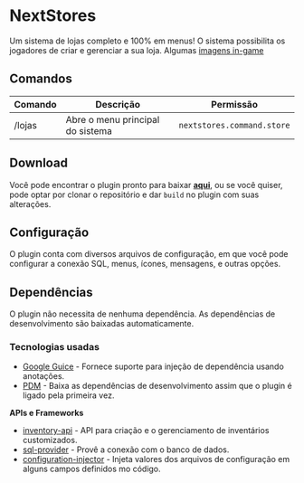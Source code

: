 # NextStores

Um sistema de lojas completo e 100% em menus! O sistema possibilita os jogadores de criar e gerenciar a sua loja. Algumas [imagens in-game](https://imgur.com/a/DWBdfjb)

## Comandos
|Comando               |Descrição           |Permissão             |
|----------------------|--------------------|----------------------|
|/lojas                |Abre o menu principal do sistema|`nextstores.command.store`|

## Download

Você pode encontrar o plugin pronto para baixar [**aqui**](https://github.com/NextPlugins/NextStores/releases), ou se você quiser, pode optar por clonar o repositório e dar
`build` no plugin com suas alterações.

## Configuração
O plugin conta com diversos arquivos de configuração, em que você pode configurar a conexão SQL, menus, ícones, mensagens, e outras opções.

## Dependências
O plugin não necessita de nenhuma dependência. As dependências de desenvolvimento são baixadas automaticamente.

### Tecnologias usadas
-   [Google Guice](https://github.com/google/guice) - Fornece suporte para injeção de dependência usando anotações.
-   [PDM](https://github.com/knightzmc/pdm) - Baixa as dependências de desenvolvimento assim que o plugin é ligado pela primeira vez.

**APIs e Frameworks**

-   [inventory-api](https://github.com/HenryFabio/inventory-api) - API para criação e o gerenciamento de inventários customizados.
-   [sql-provider](https://github.com/henryfabio/sql-provider) - Provê a conexão com o banco de dados.
-   [configuration-injector](https://github.com/HenryFabio/configuration-injector) - Injeta valores dos arquivos de configuração em alguns campos definidos mo código.

